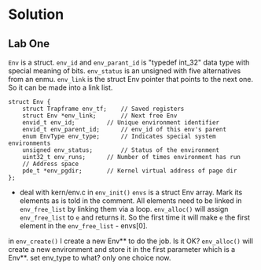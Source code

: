 # Solution
## Lab One

`Env` is a struct. `env_id` and `env_parant_id` is "typedef int_32" data type with special meaning of bits. 
`env_status` is an unsigned with five alternatives from an enmu.
`env_link` is the struct Env pointer that points to the next one. So it can be made into a link list. 

```
struct Env {
	struct Trapframe env_tf;	// Saved registers
	struct Env *env_link;		// Next free Env
	envid_t env_id;			// Unique environment identifier
	envid_t env_parent_id;		// env_id of this env's parent
	enum EnvType env_type;		// Indicates special system environments
	unsigned env_status;		// Status of the environment
	uint32_t env_runs;		// Number of times environment has run
	// Address space
	pde_t *env_pgdir;		// Kernel virtual address of page dir
};
```

- deal with kern/env.c
in `env_init()`
`envs` is a struct Env array. Mark its elements as is told in the comment. 
All elements need to be linked in `env_free_list` by linking them via a loop.
`env_alloc()` will assign `env_free_list` to `e` and returns it. So the first time it will make `e` the first element in the `env_free_list` - envs[0].

in `env_create()`
I create a new Env** to do the job. Is it OK?
`env_alloc()` will create a new environment and store it in the first parameter which is a Env**.
 set env_type to what? only one choice now.
